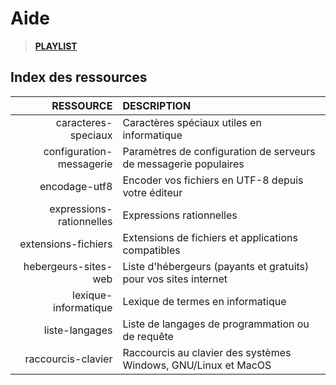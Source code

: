# Aide

> [**PLAYLIST**](https://www.youtube.com/playlist?list=PLrSOXFDHBtfEwFMZ1YIXgUqOFODGyo7tB)

## Index des ressources

|RESSOURCE|DESCRIPTION|
|--:|:--|
|caracteres-speciaux|Caractères spéciaux utiles en informatique|
|configuration-messagerie|Paramètres de configuration de serveurs de messagerie populaires|
|encodage-utf8|Encoder vos fichiers en UTF-8 depuis votre éditeur|
|expressions-rationnelles|Expressions rationnelles|
|extensions-fichiers|Extensions de fichiers et applications compatibles|
|hebergeurs-sites-web|Liste d'hébergeurs (payants et gratuits) pour vos sites internet|
|lexique-informatique|Lexique de termes en informatique|
|liste-langages|Liste de langages de programmation ou de requête|
|raccourcis-clavier|Raccourcis au clavier des systèmes Windows, GNU/Linux et MacOS|
